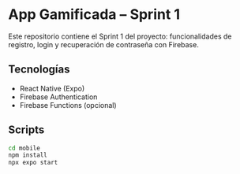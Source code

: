 # App Gamificada – Sprint 1

Este repositorio contiene el Sprint 1 del proyecto: funcionalidades de registro, login y recuperación de contraseña con Firebase.

## Tecnologías
- React Native (Expo)
- Firebase Authentication
- Firebase Functions (opcional)

## Scripts
```bash
cd mobile
npm install
npx expo start
```
